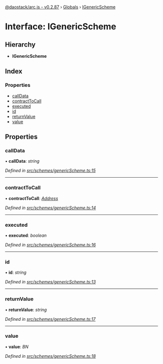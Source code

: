 [@daostack/arc.js - v0.2.87](../README.md) › [Globals](../globals.md) › [IGenericScheme](igenericscheme.md)

# Interface: IGenericScheme

## Hierarchy

* **IGenericScheme**

## Index

### Properties

* [callData](igenericscheme.md#calldata)
* [contractToCall](igenericscheme.md#contracttocall)
* [executed](igenericscheme.md#executed)
* [id](igenericscheme.md#id)
* [returnValue](igenericscheme.md#returnvalue)
* [value](igenericscheme.md#value)

## Properties

###  callData

• **callData**: *string*

*Defined in [src/schemes/genericScheme.ts:15](https://github.com/daostack/alchemy-monorepo/blob/6a18bc5/packages/arc.js/src/schemes/genericScheme.ts#L15)*

___

###  contractToCall

• **contractToCall**: *[Address](../globals.md#address)*

*Defined in [src/schemes/genericScheme.ts:14](https://github.com/daostack/alchemy-monorepo/blob/6a18bc5/packages/arc.js/src/schemes/genericScheme.ts#L14)*

___

###  executed

• **executed**: *boolean*

*Defined in [src/schemes/genericScheme.ts:16](https://github.com/daostack/alchemy-monorepo/blob/6a18bc5/packages/arc.js/src/schemes/genericScheme.ts#L16)*

___

###  id

• **id**: *string*

*Defined in [src/schemes/genericScheme.ts:13](https://github.com/daostack/alchemy-monorepo/blob/6a18bc5/packages/arc.js/src/schemes/genericScheme.ts#L13)*

___

###  returnValue

• **returnValue**: *string*

*Defined in [src/schemes/genericScheme.ts:17](https://github.com/daostack/alchemy-monorepo/blob/6a18bc5/packages/arc.js/src/schemes/genericScheme.ts#L17)*

___

###  value

• **value**: *BN*

*Defined in [src/schemes/genericScheme.ts:18](https://github.com/daostack/alchemy-monorepo/blob/6a18bc5/packages/arc.js/src/schemes/genericScheme.ts#L18)*
